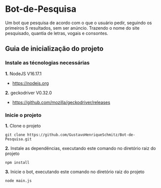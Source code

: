 # Bot-de-Pesquisa
Um bot que pesquisa de acordo com o que o usuário pedir, seguindo os primeiros 5 resultados, sem ser anúncio. Trazendo o nome do site pesquisado, quantia de letras, vogais e consontes.

## Guia de inicialização do projeto

### Instale as técnologias necessárias

**1.** NodeJS V16.17.1
* https://nodejs.org

**2.** geckodriver V0.32.0
* https://github.com/mozilla/geckodriver/releases

### Inicie o projeto

**1.** Clone o projeto
```
git clone https://github.com/GustavoHenriqueSchmitz/Bot-de-Pesquisa.git
```

**2.** Instale as dependências, executando este comando no diretório raiz do projeto
```
npm install
```

**3.** Inicie o bot, executando este comando no diretório raiz do projeto
```
node main.js
```
